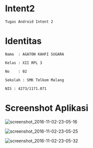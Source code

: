 # Intent2

    Tugas Android Intent 2

# Identitas

    Nama  : AGATON KAHFI SUGARA

    Kelas : XII RPL 3

    No    : 02

    Sekolah : SMK Telkom Malang

    NIS : 4273/1171.071

# Screenshot Aplikasi

  ![screenshot_2016-11-02-23-05-16](https://cloud.githubusercontent.com/assets/13633252/19934357/f29af94c-a148-11e6-9ca7-9b575de89e94.png)

  ![screenshot_2016-11-02-23-05-25](https://cloud.githubusercontent.com/assets/13633252/19934358/f2ce786c-a148-11e6-92c7-d7df29e522c2.png)

  ![screenshot_2016-11-02-23-05-32](https://cloud.githubusercontent.com/assets/13633252/19934359/f2d18336-a148-11e6-87af-799d6eae3f8d.png)
